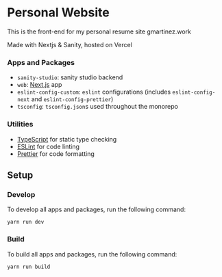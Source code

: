# Personal Website

This is the front-end for my personal resume site
gmartinez.work

Made with Nextjs & Sanity, hosted on Vercel

### Apps and Packages

- `sanity-studio`: sanity studio backend
- `web`: [Next.js](https://nextjs.org) app
- `eslint-config-custom`: `eslint` configurations (includes `eslint-config-next` and `eslint-config-prettier`)
- `tsconfig`: `tsconfig.json`s used throughout the monorepo

### Utilities

- [TypeScript](https://www.typescriptlang.org/) for static type checking
- [ESLint](https://eslint.org/) for code linting
- [Prettier](https://prettier.io) for code formatting

## Setup

### Develop

To develop all apps and packages, run the following command:

```
yarn run dev
```

### Build

To build all apps and packages, run the following command:

```
yarn run build
```
